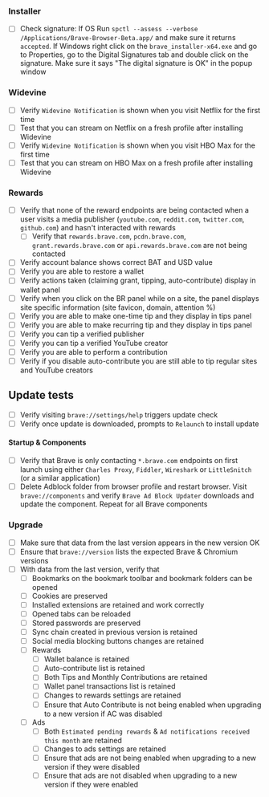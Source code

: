 ### Installer

- [ ]  Check signature: If OS Run `spctl --assess --verbose /Applications/Brave-Browser-Beta.app/` and make sure it returns `accepted`.  If Windows right click on the `brave_installer-x64.exe` and go to Properties, go to the Digital Signatures tab and double click on the signature.  Make sure it says "The digital signature is OK" in the popup window

### Widevine

- [ ]  Verify `Widevine Notification` is shown when you visit Netflix for the first time
- [ ]  Test that you can stream on Netflix on a fresh profile after installing Widevine
- [ ]  Verify `Widevine Notification` is shown when you visit HBO Max for the first time
- [ ]  Test that you can stream on HBO Max on a fresh profile after installing Widevine

### Rewards

- [ ] Verify that none of the reward endpoints are being contacted when a user visits a media publisher (`youtube.com`, `reddit.com`, `twitter.com`, `github.com`) and hasn't interacted with rewards
  - [ ] Verify that `rewards.brave.com`, `pcdn.brave.com`, `grant.rewards.brave.com` or `api.rewards.brave.com` are not being contacted
- [ ]  Verify account balance shows correct BAT and USD value
- [ ]  Verify you are able to restore a wallet
- [ ]  Verify actions taken (claiming grant, tipping, auto-contribute) display in wallet panel
- [ ]  Verify when you click on the BR panel while on a site, the panel displays site specific information (site favicon, domain, attention %)
- [ ]  Verify you are able to make one-time tip and they display in tips panel
- [ ]  Verify you are able to make recurring tip and they display in tips panel
- [ ]  Verify you can tip a verified publisher
- [ ]  Verify you can tip a verified YouTube creator
- [ ]  Verify you are able to perform a contribution
- [ ]  Verify if you disable auto-contribute you are still able to tip regular sites and YouTube creators

## Update tests

- [ ]  Verify visiting `brave://settings/help` triggers update check
- [ ]  Verify once update is downloaded, prompts to `Relaunch` to install update

#### Startup & Components

- [ ] Verify that Brave is only contacting `*.brave.com` endpoints on first launch using either `Charles Proxy`, `Fiddler`, `Wireshark` or `LittleSnitch` (or a similar application)
- [ ] Delete Adblock folder from browser profile and restart browser. Visit `brave://components` and verify `Brave Ad Block Updater` downloads and update the component. Repeat for all Brave components

### Upgrade

- [ ] Make sure that data from the last version appears in the new version OK
- [ ] Ensure that `brave://version` lists the expected Brave & Chromium versions
- [ ] With data from the last version, verify that
  - [ ] Bookmarks on the bookmark toolbar and bookmark folders can be opened
  - [ ] Cookies are preserved
  - [ ] Installed extensions are retained and work correctly
  - [ ] Opened tabs can be reloaded
  - [ ] Stored passwords are preserved
  - [ ] Sync chain created in previous version is retained
  - [ ] Social media blocking buttons changes are retained
  - [ ] Rewards
    - [ ] Wallet balance is retained
    - [ ] Auto-contribute list is retained
    - [ ] Both Tips and Monthly Contributions are retained
    - [ ] Wallet panel transactions list is retained
    - [ ] Changes to rewards settings are retained
    - [ ] Ensure that Auto Contribute is not being enabled when upgrading to a new version if AC was disabled
  - [ ] Ads
    - [ ] Both `Estimated pending rewards` & `Ad notifications received this month` are retained
    - [ ] Changes to ads settings are retained
    - [ ] Ensure that ads are not being enabled when upgrading to a new version if they were disabled
    - [ ] Ensure that ads are not disabled when upgrading to a new version if they were enabled
